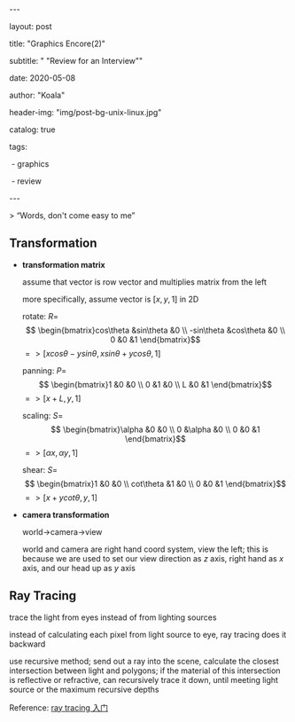 \---

layout:     post

title:      "Graphics Encore(2)"

subtitle:   " \"Review for an Interview\""

date:       2020-05-08

author:     "Koala"

header-img: "img/post-bg-unix-linux.jpg"

catalog: true

tags:

​    \- graphics

​    \- review

\---



\> “Words, don't come easy to me”

<p id = "build"></p>

## Transformation

* **transformation matrix**

  assume that vector is row vector and multiplies matrix from the left

  more specifically, assume vector is $[x, y, 1]$ in 2D

  rotate: $R=$ $$ \begin{bmatrix}cos\theta &sin\theta &0 \\ -sin\theta &cos\theta &0 \\ 0 &0 &1 \end{bmatrix}$$ $=>[xcos\theta-ysin\theta, xsin\theta+ycos\theta, 1]$

  panning: $P=$ $$ \begin{bmatrix}1 &0 &0 \\ 0 &1 &0 \\ L &0 &1 \end{bmatrix}$$ $=>[x+L,y,1]$

  scaling: $S=$ $$ \begin{bmatrix}\alpha &0 &0 \\ 0 &\alpha &0 \\ 0 &0 &1 \end{bmatrix}$$ $=>[\alpha x, \alpha y, 1]$

  shear: $S=$ $$ \begin{bmatrix}1 &0 &0 \\ cot\theta &1 &0 \\ 0 &0 &1 \end{bmatrix}$$ $=>[x+ycot\theta, y, 1]$

* **camera transformation**

  world->camera->view

  world and camera are right hand coord system, view the left; this is because we are used to set our view direction as $z$ axis, right hand as $x$ axis, and our head up as $y$ axis

## Ray Tracing

trace the light from eyes instead of from lighting sources

instead of calculating each pixel from light source to eye, ray tracing does it backward

use recursive method; send out a ray into the scene, calculate the closest intersection between light and polygons; if the material of this intersection is reflective or refractive, can recursively trace it down, until meeting light source or the maximum recursive depths

Reference: [ray tracing 入门](https://yangwc.com/2019/05/08/RayTracer-Basis/)

